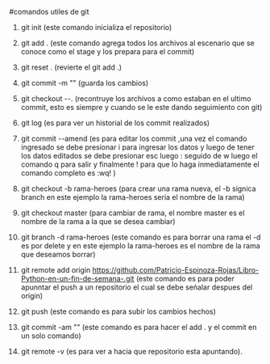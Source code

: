 #comandos utiles de git

1. git init (este comando inicializa el repositorio)
2. git add . (este comando agrega todos los archivos al escenario que se conoce como el stage y los prepara para el commit)
3. git reset . (revierte el git add .) 
4. git commit -m "" (guarda los cambios)
5. git checkout --. (recontruye los archivos a como estaban en el ultimo commit, esto es siempre y cuando se le este dando seguimiento con git)
6. git log (es para ver un historial de los commit realizados)
7. git commit --amend (es para editar los commit ,una vez el comando ingresado se debe presionar i para ingresar los datos y luego de tener los datos editados se debe presionar esc luego : seguido de w luego el comando q para salir y finalmente ! para que lo haga inmediatamente el comando completo es :wq! )
8. git checkout -b rama-heroes (para crear una rama nueva, el -b signica branch en este ejemplo la rama-heroes seria el nombre de la rama)

9. git checkout master (para cambiar de rama, el nombre master es el nombre de la rama a la que se desea cambiar)

10. git branch -d rama-heroes (este comando es para borrar una rama el -d es por delete y en este ejemplo la rama-heroes es el nombre de la rama que deseamos borrar)

11. git remote add origin https://github.com/Patricio-Espinoza-Rojas/Libro-Python-en-un-fin-de-semana-.git (este comando es para poder apunntar el push a un repositorio el cual se debe seńalar despues del origin)

12. git push (este comando es para subir los cambios hechos)
13. git commit -am "" (este comando es para hacer el add . y el commit en un solo comando)
14. git remote -v (es para ver a hacia que repositorio esta apuntando).
